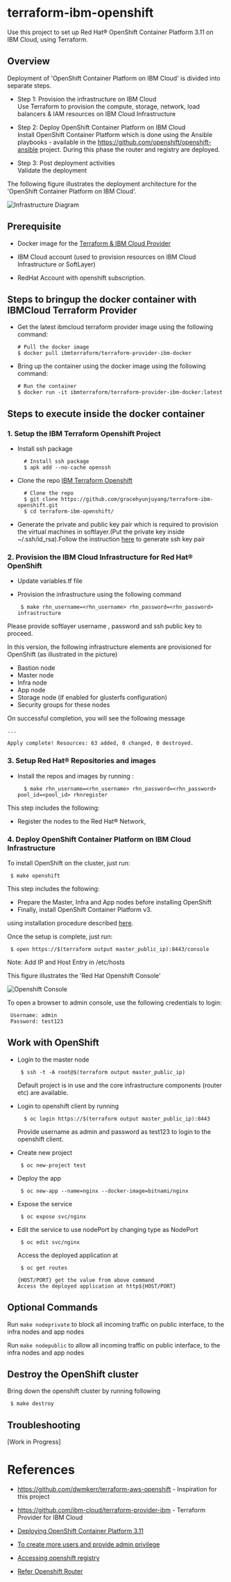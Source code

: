 # terraform-ibm-openshift

Use this project to set up Red Hat® OpenShift Container Platform 3.11 on IBM Cloud, using Terraform.

## Overview
Deployment of 'OpenShift Container Platform on IBM Cloud' is divided into separate steps.
	
* Step 1: Provision the infrastructure on IBM Cloud <br>
  Use Terraform to provision the compute, storage, network, load balancers & IAM resources on IBM Cloud Infrastructure
  
* Step 2: Deploy OpenShift Container Platform on IBM Cloud <br>
  Install OpenShift Container Platform which is done using the Ansible playbooks - available in the https://github.com/openshift/openshift-ansible project. 
  During this phase the router and registry are deployed.
  
* Step 3: Post deployment activities <br>
  Validate the deployment

The following figure illustrates the deployment architecture for the 'OpenShift Container Platform on IBM Cloud'.

![Infrastructure Diagram](./docs/infra-diagram.png)

## Prerequisite

* Docker image for the [Terraform & IBM Cloud Provider](https://github.com/ibm-cloud/terraform-provider-ibm#docker-image-for-the-provider) 



* IBM Cloud account (used to provision resources on IBM Cloud Infrastructure or SoftLayer)

* RedHat Account with openshift subscription.

## Steps to bringup the docker container with IBMCloud Terraform Provider

* Get the latest ibmcloud terraform provider image using the following command:
    
    ``` console
    # Pull the docker image
    $ docker pull ibmterraform/terraform-provider-ibm-docker
    ```
* Bring up the container using the docker image using the following command:

    ``` console
    # Run the container
    $ docker run -it ibmterraform/terraform-provider-ibm-docker:latest
    ```
    
## Steps to execute inside the docker container

### 1. Setup the IBM Terraform Openshift Project

* Install ssh package

  ``` console
    # Install ssh package
    $ apk add --no-cache openssh
  ```

* Clone the repo [IBM Terraform Openshift](https://github.com/IBM-Cloud/terraform-ibm-openshift) 

    ``` console
      # Clone the repo
      $ git clone https://github.com/gracehyunjuyang/terraform-ibm-openshift.git
      $ cd terraform-ibm-openshift/
    ```

* Generate the private and public key pair which is required to provision the   virtual machines in softlayer.(Put the private key inside ~/.ssh/id_rsa).Follow the instruction [here](https://help.github.com/articles/generating-a-new-ssh-key-and-adding-it-to-the-ssh-agent/) to generate ssh key pair


### 2. Provision the IBM Cloud Infrastructure for Red Hat® OpenShift

* Update variables.tf file 

* Provision the infrastructure using the following command

   ``` console
    $ make rhn_username=<rhn_username> rhn_password=<rhn_password> infrastructure
   ```
Please provide softlayer username , password and ssh public key to proceed.

In this version, the following infrastructure elements are provisioned for OpenShift (as illustrated in the picture)
* Bastion node 
* Master node 
* Infra node
* App node
* Storage node (if enabled for glusterfs configuration)
* Security groups for these nodes


On successful completion, you will see the following message
   ```
   ...

   Apply complete! Resources: 63 added, 0 changed, 0 destroyed.
   
   ```

### 3. Setup Red Hat® Repositories and images

* Install the repos and images by running :

  ``` console
    $ make rhn_username=<rhn_username> rhn_password=<rhn_password> pool_id=<pool_id> rhnregister
  ```

This step includes the following: 
 * Register the nodes to the Red Hat® Network, 
 
### 4. Deploy OpenShift Container Platform on IBM Cloud Infrastructure

To install OpenShift on the cluster, just run:
   ``` console
    $ make openshift
   ```

This step includes the following: 
* Prepare the Master, Infra and App nodes before installing OpenShift
* Finally, install OpenShift Container Platform v3.

using installation procedure described [here]( https://docs.openshift.com/container-platform/3.11/install/running_install.html). 


Once the setup is complete, just run:

   ``` console
    $ open https://$(terraform output master_public_ip):8443/console
   ```
Note: Add IP and Host Entry in /etc/hosts
 
This figure illustrates the 'Red Hat Openshift Console'

![Openshift Console](https://github.com/IBM-Cloud/terraform-ibm-openshift/blob/master/docs/ose-console-3.9.png)

To open a browser to admin console, use the following credentials to login:
   ``` console
    Username: admin
    Password: test123
   ```

## Work with OpenShift

* Login to the master node

  ``` console
   $ ssh -t -A root@$(terraform output master_public_ip)
  ```
  Default project is in use and the core infrastructure components (router etc) are available.

* Login to openshift client by running

  ``` console
    $ oc login https://$(terraform output master_public_ip):8443
  ```

  Provide username as admin and password as test123 to login to the openshift client.

* Create new project

  ``` console
   $ oc new-project test

  ```

* Deploy the app 

  ``` console
   $ oc new-app --name=nginx --docker-image=bitnami/nginx

  ```
* Expose the service 

  ``` console
   $ oc expose svc/nginx

  ```
* Edit the service to use nodePort by changing type as NodePort

  ``` console
   $ oc edit svc/nginx

  ```

  Access the deployed application at 

  ``` console
   $ oc get routes

  ```

  ```
  {HOST/PORT} get the value from above command
  Access the deployed application at http${HOST/PORT}

  ```

## Optional Commands

Run `make nodeprivate` to block all incoming traffic on public interface, to the infra nodes and app nodes

Run `make nodepublic` to allow all incoming traffic on public interface, to the infra nodes and app nodes

## Destroy the OpenShift cluster

Bring down the openshift cluster by running following

  ``` console
   $ make destroy

  ```
  
## Troubleshooting

\[Work in Progress\]

# References

* https://github.com/dwmkerr/terraform-aws-openshift - Inspiration for this project
  
* https://github.com/ibm-cloud/terraform-provider-ibm - Terraform Provider for IBM Cloud  
  
* [Deploying OpenShift Container Platform 3.11](https://docs.openshift.com/container-platform/3.11/install/index.html)

* [To create more users and provide admin privilege](https://docs.openshift.com/container-platform/3.11/install_config/configuring_authentication.html)

* [Accessing openshift registry](https://docs.openshift.com/container-platform/3.11/install_config/registry/index.html)

* [Refer Openshift Router](https://docs.openshift.com/container-platform/3.11/install_config/router/index.html)

